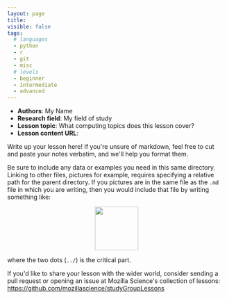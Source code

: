 ```yaml
---
layout: page
title:
visible: false
tags:
  # languages
  - python
  - r
  - git
  - misc
  # levels
  - beginner
  - intermediate
  - advanced
---
```

<!-- change visible to true if you want it on the site -->
<!-- remove any tags listed above that are not relevant -->

 - **Authors**: My Name
 - **Research field**: My field of study
 - **Lesson topic**: What computing topics does this lesson cover?
 - **Lesson content URL**: <link>

Write up your lesson here! If you're unsure of markdown, feel free to cut and paste your notes verbatim, and we'll help you format them.

Be sure to include any data or examples you need in this same directory. Linking to other files, pictures for example, requires specifying a relative path for the parent directory. If you pictures are in the same file as the `.md` file in which you are writing, then you would include that file by writing something like:

<center><img src="../path_to_image.png" width="100"/></center>

where the two dots (`../`) is the critical part.

If you'd like to share your lesson with the wider world, consider sending a pull request or opening an issue at Mozilla Science's collection of lessons: https://github.com/mozillascience/studyGroupLessons

